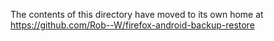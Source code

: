 The contents of this directory have moved to its own home at
https://github.com/Rob--W/firefox-android-backup-restore
